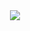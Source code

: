 <div align="center">
  <img align="center" src="https://github-readme-streak-stats.herokuapp.com?user=brunacervo&theme=travelers-theme&hide_border=true&fire=EB5454&stroke=EBEBEB84"/>
</div>
